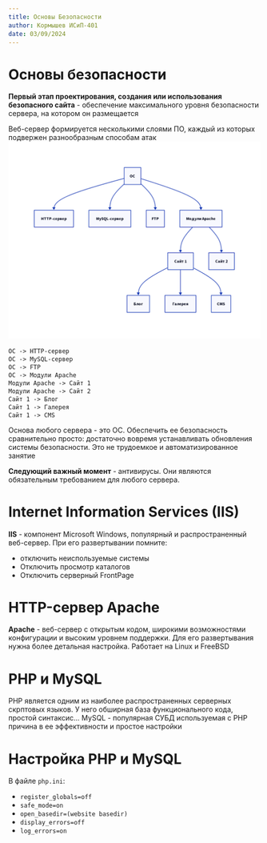 ```yaml
---
title: Основы Безопасности
author: Кормышев ИСиП-401
date: 03/09/2024
---
```


# Основы безопасности

**Первый этап проектирования, создания или использования безопасного сайта** - обеспечение максимального уровня безопасности сервера, на котором он размещается

Веб-сервер формируется несколькими слоями ПО, каждый из которых подвержен разнообразным способам атак
![уязвимости](./attacks.png)

```d2
OC -> HTTP-сервер
OC -> MySQL-сервер
OC -> FTP
OC -> Модули Apache
Модули Apache -> Сайт 1
Модули Apache -> Сайт 2
Сайт 1 -> Блог
Сайт 1 -> Галерея
Сайт 1 -> CMS
```

Основа любого сервера - это ОС. Обеспечить ее безопасность сравнительно просто: достаточно вовремя устанавливать обновления системы безопасности. Это не трудоемкое и автоматизированное занятие

**Следующий важный момент** - антивирусы. Они являются обязательным требованием для любого сервера.

# Internet Information Services (IIS)

**IIS** - компонент Microsoft Windows, популярный и распространенный веб-сервер.
При его развертывании помните:

- отключить неиспользуемые системы
- Отключить просмотр каталогов
- Отключить серверный FrontPage

# HTTP-сервер Apache

**Apache** - веб-сервер с открытым кодом, широкими возможностями конфигурации и высоким уровнем поддержки.
Для его развертывания нужна более детальная настройка.
Работает на Linux и FreeBSD

# PHP и MySQL

PHP является одним из наиболее распространенных серверных скрптовых языков. У него обширная база функционального кода, простой синтаксис...
MySQL - популярная СУБД используемая с PHP причина в ее эффективности и простое настройки

# Настройка PHP и MySQL

В файле `php.ini`:

- `register_globals=off`
- `safe_mode=on`
- `open_basedir=(website basedir)`
- `display_errors=off`
- `log_errors=on`
